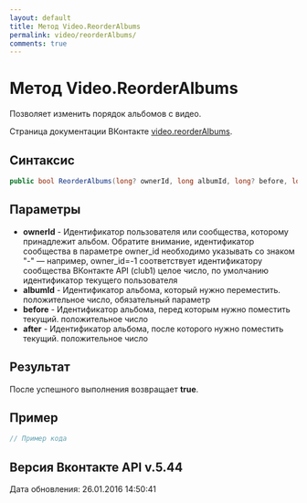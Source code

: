 ```yaml
---
layout: default
title: Метод Video.ReorderAlbums
permalink: video/reorderAlbums/
comments: true
---
```

# Метод Video.ReorderAlbums
Позволяет изменить порядок альбомов с видео.

Страница документации ВКонтакте [video.reorderAlbums](https://vk.com/dev/video.reorderAlbums).

## Синтаксис
``` csharp
public bool ReorderAlbums(long? ownerId, long albumId, long? before, long? after)
```

## Параметры
+ **ownerId** - Идентификатор пользователя или сообщества, которому принадлежит альбом. Обратите внимание, идентификатор сообщества в параметре owner_id необходимо указывать со знаком "-" — например, owner_id=-1 соответствует идентификатору сообщества ВКонтакте API (club1)  целое число, по умолчанию идентификатор текущего пользователя
+ **albumId** - Идентификатор альбома, который нужно переместить. положительное число, обязательный параметр
+ **before** - Идентификатор альбома, перед которым нужно поместить текущий. положительное число
+ **after** - Идентификатор альбома, после которого нужно поместить текущий. положительное число

## Результат
После успешного выполнения возвращает **true**.

## Пример
``` csharp
// Пример кода
```

## Версия Вконтакте API v.5.44
Дата обновления: 26.01.2016 14:50:41
